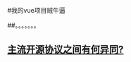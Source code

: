 #我的vue项目贼牛逼

##。。。。。。。

## [主流开源协议之间有何异同?](https://blog.csdn.net/qq_39239110/article/details/92834885)
